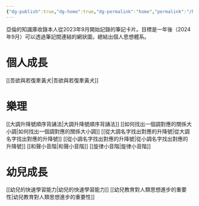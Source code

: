 ```yaml
---
{"dg-publish":true,"dg-home":true,"dg-permalink":"home","permalink":"/home/","tags":["gardenEntry"],"dgPassFrontmatter":true}
---
```


亞倫的知識庫收錄本人從2023年9月開始記錄的筆記卡片。目標是一年後（2024年9月）可以透過筆記間連結的網狀圖，總結出個人思想體系。

# 個人成長
[[吾欲與若復牽黃犬\|吾欲與若復牽黃犬]]

# 樂理
[[大調升降號順序背誦法\|大調升降號順序背誦法]]
[[如何找出一個調對應的關係大小調\|如何找出一個調對應的關係大小調]]
[[從大調名字找出對應的升降號\|從大調名字找出對應的升降號]]
[[從小調名字找出對應的升降號\|從小調名字找出對應的升降號]]
[[和聲小音階\|和聲小音階]]
[[旋律小音階\|旋律小音階]]

# 幼兒成長
[[幼兒的快速學習能力\|幼兒的快速學習能力]]
[[幼兒教育對人類思想進步的重要性\|幼兒教育對人類思想進步的重要性]]